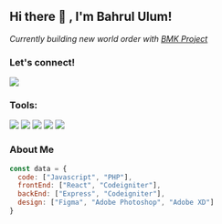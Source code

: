 <h2> Hi there 👋 , I'm Bahrul Ulum! </h2>
<p><em>Currently building new world order with <a target="_blank" rel="noopener noreferrer" href="https://bmkproject.com/">BMK Project</a></em></p>

### Let's connect!
<p>
    <a href="https://twitter.com/txtdrayang" target="blank"><img src="https://img.shields.io/badge/@txtdrayang-30302f?style=flat&logo=twitter" /></a>

</p>

### Tools:
<p>
    <img src="https://img.shields.io/badge/OS-MacOS-blue?&logo=apple" />
    <img src="https://img.shields.io/badge/Code-Swift-blue?&logo=swift" />
    <img src="https://img.shields.io/badge/IDE-Xcode-blue?&logo=xcode" />
    <img src="https://img.shields.io/badge/Text%20Editor-Visual%20Studio%20Code-blue?&logo=visual%20studio%20code&logoColor=blue" />
    <img src="https://gpvc.arturio.dev/bagusfe" />
</p>


### About Me

```javascript
const data = {
  code: ["Javascript", "PHP"],
  frontEnd: ["React", "Codeigniter"],
  backEnd: ["Express", "Codeigniter"],
  design: ["Figma", "Adobe Photoshop", "Adobe XD"]
}
```


